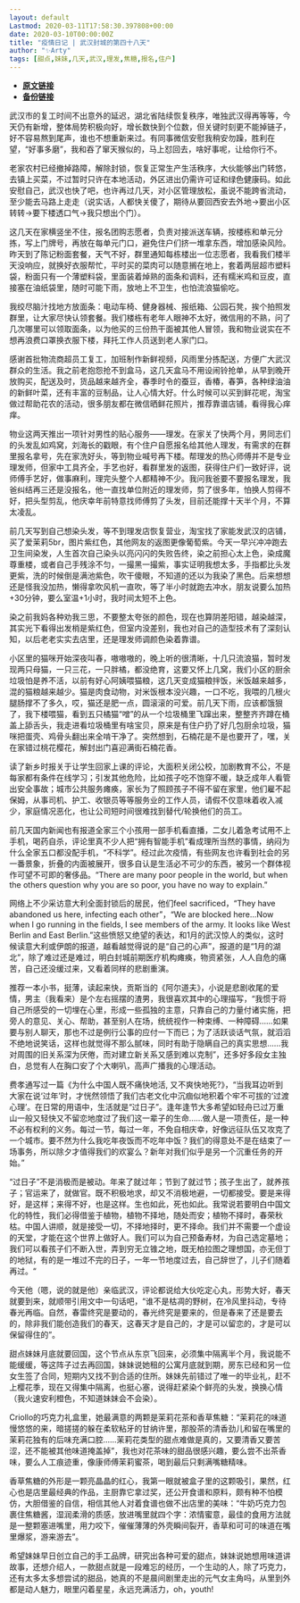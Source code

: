 ```yaml
---
layout: default
Lastmod: 2020-03-11T17:58:30.397808+00:00
date: 2020-03-10T00:00:00Z
title: "疫情日记 | 武汉封城的第四十八天"
author: "✨Arty"
tags: [甜点,妹妹,几天,武汉,理发,焦糖,报名,住户]
---
```


* [**原文链接**](https://mp.weixin.qq.com/s/sMoo_KR_VhKcTmQIvTyIuw)
* [**备份链接**](http://archive.ph/yMTc4)


武汉市的复工时间不出意外的延迟，湖北省陆续恢复秩序，唯独武汉得再等等，今天仍有新增，整体局势积极向好，增长数快到个位数，但关键时刻更不能掉链子，好不容易熬到尾声，谁也不想重新来过。有同事微信安慰我稍安勿躁，胜利在望，“好事多磨”，我和吞了窜天猴似的，马上怼回去，啥好事呢，让给你行不。

老家农村已经撤掉路障，解除封锁，恢复正常生产生活秩序，大伙能够出门转悠，去镇上买菜，不过暂时只许在本地活动，外区进出仍需许可证和绿色健康码。如此安慰自己，武汉也快了吧，也许再过几天，对小区管理放松，虽说不能跨省流动，至少能去马路上走走（说实话，人都快关傻了，期待从要回西安去外地→要出小区转转→要下楼透口气→我只想出个门）。

这几天在家横竖坐不住，报名团购志愿者，负责对接派送车辆，按楼栋和单元分拣，写上门牌号，再放在每单元门口，避免住户们挤一堆拿东西，增加感染风险。昨天到了陈记粉面套餐，天气不好，群里通知每栋楼出一位志愿者，我看我们楼半天没响应，就换好衣服帮忙，平时买的菜肉可以随意搁在地上，套着两层超市塑料袋，粉面只有一个薄塑料袋，里面装着焯熟的面条和调料，还有糯米鸡和豆皮，直接塞在油纸袋里，随时可能下雨，放地上不卫生，也怕流浪猫偷吃。

我绞尽脑汁找地方放面条：电动车椅、健身器械、报纸箱、公园石凳，挨个拍照发群里，让大家尽快认领套餐。我们楼栋有老年人眼神不太好，微信用的不熟，问了几次哪里可以领取面条，以为他买的三份热干面被其他人冒领，我和物业说实在不想再浪费口罩换衣服下楼，拜托工作人员送到老人家门口。

感谢首批物流商超员工复工，加班制作新鲜视频，风雨里分拣配送，方便广大武汉群众的生活。我之前老抱怨抢不到盒马，这几天盒马不用设闹铃抢单，从早到晚开放购买，配送及时，货品越来越齐全，春季时令的蚕豆，香椿，春笋，各种绿油油的新鲜叶菜，还有丰富的豆制品，让人心情大好。什么时候可以买到鲜花呢，淘宝做过帮助花农的活动，很多朋友都在微信晒鲜花照片，推荐靠谱店铺，看得我心痒痒。

物业这两天推出一项针对男性的贴心服务——理发。在家关了快两个月，男同志们的头发乱如鸡窝，刘海长的戳眼，有个住户自愿报名给其他人理发，有需求的在群里报名拿号，先在家洗好头，等到物业喊号再下楼。帮理发的热心师傅并不是专业理发师，但家中工具齐全，手艺也好，看群里发的返图，获得住户们一致好评，说师傅手艺好，做事麻利，理完头整个人都精神不少。我问我爸要不要报名理发，我爸纠结再三还是没报名，他一直找单位附近的理发师，剪了很多年，怕换人剪得不好，把头型剪乱，他庆幸年前特意找师傅剪了头发，目前还能撑十天半个月，不算太凌乱。

前几天写到自己想染头发，等不到理发店恢复营业，淘宝找了家能发武汉的店铺，买了爱茉莉5br，图片紫红色，其他网友的返图更像葡萄紫。今天一早兴冲冲跑去卫生间染发，人生首次自己染头以亮闪闪的失败告终，染之前担心太上色，染成魔尊重楼，或者自己手残涂不匀，一撮黑一撮紫，事实证明我想太多，手指都比头发更紫，洗的时候倒是满池紫色，吹干傻眼，不知道的还以为我染了黑色。后来想想还是怪我没加热，懒得拿吹风机一直吹，等了半小时就跑去冲水，朋友说要么加热+30分钟，要么室温+1小时，我时间太短不上色。

染之前我妈各种劝我三思，不要整太夸张的颜色，现在也算阴差阳错，越染越深，其实光下看得出发梢是紫红色，但室内没差别，我也对自己的造型技术有了深刻认知，以后老老实实去店里，还是理发师调颜色染着靠谱。

小区里的猫咪开始深夜叫春，嗷嗷嗷的，晚上听的很清晰，十几只流浪猫，暂时发现两只母猫，一只三花，一只胖橘，都没绝育，这要又怀上几窝，我们小区的厨余垃圾怕是养不活，以前有好心阿姨喂猫粮，这几天变成猫粮拌饭，米饭越来越多，混的猫粮越来越少。猫是肉食动物，对米饭根本没兴趣，一口不吃，我喂的几根火腿肠撑不了多久，哎，猫还是肥一点，圆滚滚的可爱。前几天下雨，应该都饿狠了，我下楼喂猫，看到五只橘猫“噌”的从一个垃圾桶里飞蹿出来，整整齐齐蹲在桶盖上舔舌头，我走进看垃圾桶里有啥宝贝，原来是有住户扔了好几包厨余垃圾，猫咪把蛋壳、鸡骨头翻出来全啃干净了。突然想到，石楠花是不是也要开了，嘿，关在家错过桃花樱花，解封出门喜迎满街石楠花香。

读了新乡时报关于让学生回家上课的评论，大面积关闭公校，加剧教育不公，不是每家都有条件在线学习；引发其他危险，比如孩子吃不饱穿不暖，缺乏成年人看管出安全事故；城市公共服务瘫痪，家长为了照顾孩子不得不留在家里，他们雇不起保姆，从事司机、护工、收银员等等服务业的工作人员，请假不仅意味着收入减少，家庭情况恶化，也让公司短时间很难找到替代/轮换他们的员工。

前几天国内新闻也有报道全家三个小孩用一部手机看直播，二女儿着急考试用不上手机，喝药自杀，评论里真不少人把“拥有智能手机”看成理所当然的事情，纳闷为什么全家五口都没配手机，“不科学”。经过此次疫情，有些网友也许看到社会的另一番景象，折叠的内面被展开，很多自认是生活必不可少的东西，被另一个群体视作可望不可即的奢侈品。“There are many poor people in the world, but when the others question why you are so poor, you have no way to explain.”

网络上不少采访意大利全面封锁后的居民，他们feel sacrificed，“They have abandoned us here, infecting each other”，“We are blocked here...Now when I go running in the fields, I see members of the army. It looks like West Berlin and East Berlin.”这些愤怒又绝望的表达，和1月的武汉惊人的类似，这时候读意大利或伊朗的报道，越看越觉得说的是“自己的心声”，报道的是“1月的湖北”，除了难过还是难过，明白封城前期医疗机构瘫痪，物资紧张，人人自危的痛苦，自己还没缓过来，又看着同样的悲剧重演。

推荐一本小书，挺薄，读起来快，贡斯当的《阿尔道夫》，小说是悲剧收尾的爱情，男主（我看来）是个左右摇摆的渣男，我很喜欢其中的心理描写，“我惯于将自己所感受的一切埋在心里，形成一些孤独的主意，只靠自己的力量付诸实施，把旁人的意见、关心、帮助，甚至别人在场，统统视作一种束缚、一种障碍……如果要与别人聊天，那也不过是例行公事的应付一下而已；为了活跃谈话气氛，就滔滔不绝地说笑话，这样也就觉得不那么腻味，同时有助于隐瞒自己的真实思想……我对周围的旧关系深为厌倦，而对建立新关系又感到难以克制”，还多好多段女主独白，总觉有人在胸口安了个大喇叭，高声广播我的心理活动。

费孝通写过一篇《为什么中国人既不痛快地活, 又不爽快地死?》，“当我耳边听到大家在说‘过年’时，才恍然领悟了我们古老文化中沉痼似地积着个牢不可拔的‘过渡心理’。在日常的用语中，生活就是“过日子”。逢年逢节大多希望如轻舟已过万重山一般又轻快又不留恋地度过了我们这一辈子的生命……做人是一项责任，是一种不必有权利的义务。每过一节，每过一年，不免自相庆幸，好像远征队伍又攻克了一个城市。要不然为什么我吃年夜饭而不吃年中饭？我们的得意处不是在结束了一场事务，所以除夕才值得我们的欢宴么？新年对我们似乎是另一个沉重任务的开始。”

“过日子”不是消极而是被动。年来了就过年；节到了就过节；孩子生出了，就养孩子；官运来了，就做官。既不积极地求，却又不消极地避，一切都接受。要是来得好，是这样；来得不好，也是这样。生也如此，死也如此。我常说若要明白中国文化的特性，我们必得借鉴于植物，植物不择地，随处而安；植物不择时，春荣秋枯。中国人讲顺，就是接受一切，不择地择时，更不择命。我们并不需要一个虚设的天堂，才能在这个世界上做好人。我们可以为自己预备寿材，为自己选定墓地；我们可以看孩子们不断入世，弄到穷无立锥之地，既无柏拉图之理想国，亦无但丁的地狱，有的是一堆过不完的日子，一年一节地度过去，自己辞世了，儿子们随着再过。“

今天他（嗯，说的就是他）亲临武汉，评论都说给大伙吃定心丸，形势大好，春天就要到来，就顺带引用文中一句话吧，“谁不是枯凋的野树，在冷风里抖动，专待春光再临。自然，春雷终究是要动的，春光终究是要来的，但是春来了还是要去的，除非我们能创造我们的春天，这春天才是自己的，才是可以留恋的，才是可以保留得住的”。

甜点妹妹月底就要回国，这个节点从东京飞回来，必须集中隔离半个月，我说能不能缓缓，等这阵子过去再回国，妹妹说她租的公寓月底就到期，房东已经和另一位女生签了合同，短期内又找不到合适的住所。妹妹先前错过了唯一的毕业礼，赶不上樱花季，现在又得集中隔离，也挺心塞，说得赶紧染个鲜亮的头发，换换心情（我火速安利橙色，不知道妹妹会不会染）。

Criollo的巧克力礼盒里，她最满意的两颗是茉莉花茶和香草焦糖：“茉莉花的味道慢悠悠的来，暗搓搓的躲在柔软粘牙的甘纳许里，那股茶的清香劲儿和留在嘴里的茉莉花独有的后味充满口腔……茉莉花类型的甜点难做是真的，又要清香又要苦涩，还不能被其他味道掩盖掉”，我也对花茶味的甜品很感兴趣，要么尝不出茶香味，要么人工痕迹重，像康师傅茉莉蜜茶，喝到最后只剩满嘴糖精味。

香草焦糖的外形是一颗亮晶晶的红心，我第一眼就被盒子里的这颗吸引，果然，红心也是店里最经典的作品，主厨靠它拿过奖，还公开食谱和原料，颇有种不怕模仿，大胆借鉴的自信，相信其他人对着食谱也做不出店里的美味：“牛奶巧克力包裹住焦糖酱，湿润柔滑的质感，放进嘴里就四个字：浓情蜜意，最佳的食用方法就是一整颗塞进嘴里，用力咬下，催催薄薄的外壳瞬间裂开，香草和可可的味道在嘴里爆浆，游来游去”。

希望妹妹早日创立自己的手工品牌，研究出各种可爱的甜点，妹妹说她想用味道讲故事，还想介绍人，一款甜点就是一段难忘的经历，一个生动的人，除了巧克力，还有太多太多想尝试的甜品，她真的不是晨间剧里走出的元气女主角吗，从里到外都是动人魅力，眼里闪着星星，永远充满活力，oh，youth!

